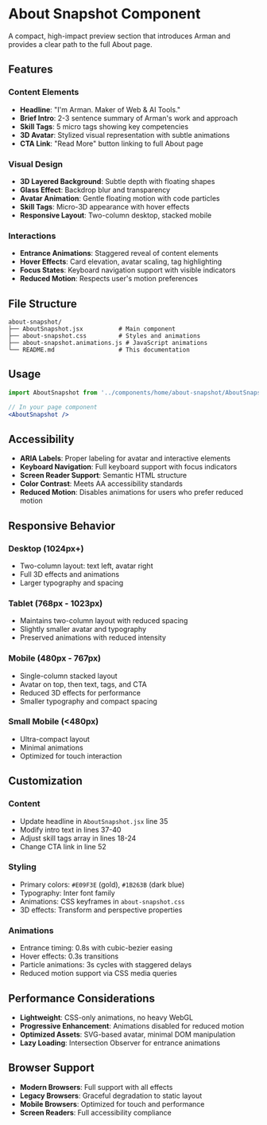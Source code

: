 # About Snapshot Component

A compact, high-impact preview section that introduces Arman and provides a clear path to the full About page.

## Features

### Content Elements
- **Headline**: "I'm Arman. Maker of Web & AI Tools."
- **Brief Intro**: 2-3 sentence summary of Arman's work and approach
- **Skill Tags**: 5 micro tags showing key competencies
- **3D Avatar**: Stylized visual representation with subtle animations
- **CTA Link**: "Read More" button linking to full About page

### Visual Design
- **3D Layered Background**: Subtle depth with floating shapes
- **Glass Effect**: Backdrop blur and transparency
- **Avatar Animation**: Gentle floating motion with code particles
- **Skill Tags**: Micro-3D appearance with hover effects
- **Responsive Layout**: Two-column desktop, stacked mobile

### Interactions
- **Entrance Animations**: Staggered reveal of content elements
- **Hover Effects**: Card elevation, avatar scaling, tag highlighting
- **Focus States**: Keyboard navigation support with visible indicators
- **Reduced Motion**: Respects user's motion preferences

## File Structure

```
about-snapshot/
├── AboutSnapshot.jsx          # Main component
├── about-snapshot.css         # Styles and animations
├── about-snapshot.animations.js # JavaScript animations
└── README.md                  # This documentation
```

## Usage

```jsx
import AboutSnapshot from '../components/home/about-snapshot/AboutSnapshot';

// In your page component
<AboutSnapshot />
```

## Accessibility

- **ARIA Labels**: Proper labeling for avatar and interactive elements
- **Keyboard Navigation**: Full keyboard support with focus indicators
- **Screen Reader Support**: Semantic HTML structure
- **Color Contrast**: Meets AA accessibility standards
- **Reduced Motion**: Disables animations for users who prefer reduced motion

## Responsive Behavior

### Desktop (1024px+)
- Two-column layout: text left, avatar right
- Full 3D effects and animations
- Larger typography and spacing

### Tablet (768px - 1023px)
- Maintains two-column layout with reduced spacing
- Slightly smaller avatar and typography
- Preserved animations with reduced intensity

### Mobile (480px - 767px)
- Single-column stacked layout
- Avatar on top, then text, tags, and CTA
- Reduced 3D effects for performance
- Smaller typography and compact spacing

### Small Mobile (<480px)
- Ultra-compact layout
- Minimal animations
- Optimized for touch interaction

## Customization

### Content
- Update headline in `AboutSnapshot.jsx` line 35
- Modify intro text in lines 37-40
- Adjust skill tags array in lines 18-24
- Change CTA link in line 52

### Styling
- Primary colors: `#E09F3E` (gold), `#1B263B` (dark blue)
- Typography: Inter font family
- Animations: CSS keyframes in `about-snapshot.css`
- 3D effects: Transform and perspective properties

### Animations
- Entrance timing: 0.8s with cubic-bezier easing
- Hover effects: 0.3s transitions
- Particle animations: 3s cycles with staggered delays
- Reduced motion support via CSS media queries

## Performance Considerations

- **Lightweight**: CSS-only animations, no heavy WebGL
- **Progressive Enhancement**: Animations disabled for reduced motion
- **Optimized Assets**: SVG-based avatar, minimal DOM manipulation
- **Lazy Loading**: Intersection Observer for entrance animations

## Browser Support

- **Modern Browsers**: Full support with all effects
- **Legacy Browsers**: Graceful degradation to static layout
- **Mobile Browsers**: Optimized for touch and performance
- **Screen Readers**: Full accessibility compliance 